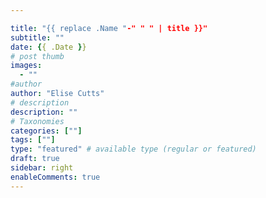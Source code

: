 ```yaml
---

title: "{{ replace .Name "-" " " | title }}"
subtitle: ""
date: {{ .Date }}
# post thumb
images:
  - ""
#author
author: "Elise Cutts"
# description
description: ""
# Taxonomies
categories: [""]
tags: [""]
type: "featured" # available type (regular or featured)
draft: true
sidebar: right
enableComments: true
---
```


